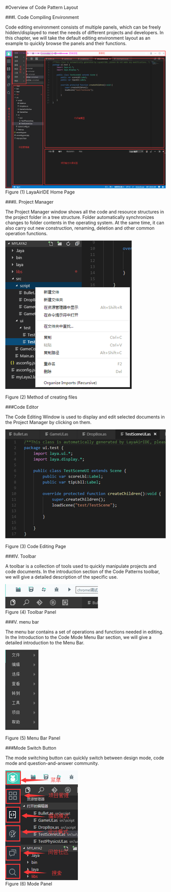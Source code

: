 #Overview of Code Pattern Layout



 



###I. Code Compiling Environment

Code editing environment consists of multiple panels, which can be freely hidden/displayed to meet the needs of different projects and developers. In this chapter, we will take the default editing environment layout as an example to quickly browse the panels and their functions.

![blob.png](img/1.png)<br/>
Figure (1) LayaAirIDE Home Page



###II. Project Manager

The Project Manager window shows all the code and resource structures in the project folder in a tree structure. Folder automatically synchronizes changes to folder contents in the operating system. At the same time, it can also carry out new construction, renaming, deletion and other common operation functions.

![blob.png](img/2.png)<br/>

Figure (2) Method of creating files



 



###Code Editor

The Code Editing Window is used to display and edit selected documents in the Project Manager by clicking on them.

![blob.png](img/3.png)<br/>

Figure (3) Code Editing Page



###IV. Toolbar

A toolbar is a collection of tools used to quickly manipulate projects and code documents. In the introduction section of the Code Patterns toolbar, we will give a detailed description of the specific use.



 ![blob.png](img/4.png)<br/>
Figure (4) Toolbar Panel



 







###V. menu bar

The menu bar contains a set of operations and functions needed in editing. In the Introduction to the Code Mode Menu Bar section, we will give a detailed introduction to the Menu Bar.

![blob.png](img/5.png)<br/>

Figure (5) Menu Bar Panel



 







###Mode Switch Button

The mode switching button can quickly switch between design mode, code mode and question-and-answer community.

![blob.png](img/6.png)<br/>
Figure (6) Mode Panel